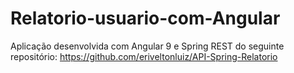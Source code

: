 # Relatorio-usuario-com-Angular
Aplicação desenvolvida com Angular 9 e Spring REST do seguinte repositório: https://github.com/eriveltonluiz/API-Spring-Relatorio
